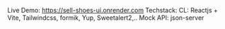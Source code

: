 Live Demo: https://sell-shoes-ui.onrender.com
Techstack: 
CL: Reactjs + Vite, Tailwindcss, formik, Yup, Sweetalert2,..
Mock API: json-server
